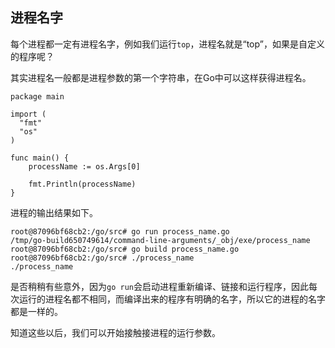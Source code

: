 
## 进程名字

每个进程都一定有进程名字，例如我们运行`top`，进程名就是“top”，如果是自定义的程序呢？

其实进程名一般都是进程参数的第一个字符串，在Go中可以这样获得进程名。

```golang
package main

import (
  "fmt"
  "os"
)

func main() {
    processName := os.Args[0]

    fmt.Println(processName)
}
```

进程的输出结果如下。

```
root@87096bf68cb2:/go/src# go run process_name.go
/tmp/go-build650749614/command-line-arguments/_obj/exe/process_name
root@87096bf68cb2:/go/src# go build process_name.go
root@87096bf68cb2:/go/src# ./process_name
./process_name
```

是否稍稍有些意外，因为`go run`会启动进程重新编译、链接和运行程序，因此每次运行的进程名都不相同，而编译出来的程序有明确的名字，所以它的进程的名字都是一样的。

知道这些以后，我们可以开始接触接进程的运行参数。
